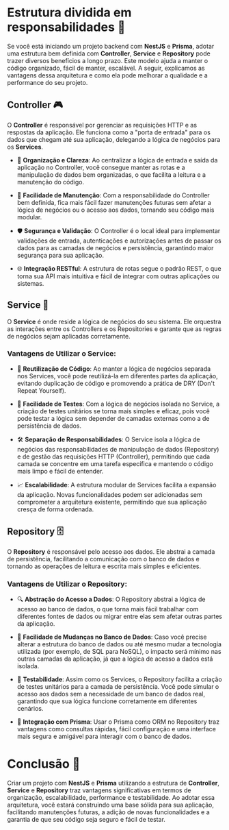 # Estrutura dividida em responsabilidades 🚀

Se você está iniciando um projeto backend com **NestJS** e **Prisma**, adotar uma estrutura bem definida com **Controller**, **Service** e **Repository** pode trazer diversos benefícios a longo prazo. Este modelo ajuda a manter o código organizado, fácil de manter, escalável. A seguir, explicamos as vantagens dessa arquitetura e como ela pode melhorar a qualidade e a performance do seu projeto.

## Controller 🎮

O **Controller** é responsável por gerenciar as requisições HTTP e as respostas da aplicação. Ele funciona como a "porta de entrada" para os dados que chegam até sua aplicação, delegando a lógica de negócios para os **Services**.

- 🧹 **Organização e Clareza**: Ao centralizar a lógica de entrada e saída da aplicação no Controller, você consegue manter as rotas e a manipulação de dados bem organizadas, o que facilita a leitura e a manutenção do código.

- 🔧 **Facilidade de Manutenção**: Com a responsabilidade do Controller bem definida, fica mais fácil fazer manutenções futuras sem afetar a lógica de negócios ou o acesso aos dados, tornando seu código mais modular.

- 🛡️ **Segurança e Validação**: O Controller é o local ideal para implementar validações de entrada, autenticações e autorizações antes de passar os dados para as camadas de negócios e persistência, garantindo maior segurança para sua aplicação.

- 🌐 **Integração RESTful**: A estrutura de rotas segue o padrão REST, o que torna sua API mais intuitiva e fácil de integrar com outras aplicações ou sistemas.

## Service 💼

O **Service** é onde reside a lógica de negócios do seu sistema. Ele orquestra as interações entre os Controllers e os Repositories e garante que as regras de negócios sejam aplicadas corretamente.

### Vantagens de Utilizar o Service:

- 🔄 **Reutilização de Código**: Ao manter a lógica de negócios separada nos Services, você pode reutilizá-la em diferentes partes da aplicação, evitando duplicação de código e promovendo a prática de DRY (Don't Repeat Yourself).

- 🧪 **Facilidade de Testes**: Com a lógica de negócios isolada no Service, a criação de testes unitários se torna mais simples e eficaz, pois você pode testar a lógica sem depender de camadas externas como a de persistência de dados.

- 🛠️ **Separação de Responsabilidades**: O Service isola a lógica de negócios das responsabilidades de manipulação de dados (Repository) e de gestão das requisições HTTP (Controller), permitindo que cada camada se concentre em uma tarefa específica e mantendo o código mais limpo e fácil de entender.

- 📈 **Escalabilidade**: A estrutura modular de Services facilita a expansão da aplicação. Novas funcionalidades podem ser adicionadas sem comprometer a arquitetura existente, permitindo que sua aplicação cresça de forma ordenada.

## Repository 🗄️

O **Repository** é responsável pelo acesso aos dados. Ele abstrai a camada de persistência, facilitando a comunicação com o banco de dados e tornando as operações de leitura e escrita mais simples e eficientes.

### Vantagens de Utilizar o Repository:

- 🔍 **Abstração do Acesso a Dados**: O Repository abstrai a lógica de acesso ao banco de dados, o que torna mais fácil trabalhar com diferentes fontes de dados ou migrar entre elas sem afetar outras partes da aplicação.

- 🔄 **Facilidade de Mudanças no Banco de Dados**: Caso você precise alterar a estrutura do banco de dados ou até mesmo mudar a tecnologia utilizada (por exemplo, de SQL para NoSQL), o impacto será mínimo nas outras camadas da aplicação, já que a lógica de acesso a dados está isolada.

- 🧪 **Testabilidade**: Assim como os Services, o Repository facilita a criação de testes unitários para a camada de persistência. Você pode simular o acesso aos dados sem a necessidade de um banco de dados real, garantindo que sua lógica funcione corretamente em diferentes cenários.

- 🔗 **Integração com Prisma**: Usar o Prisma como ORM no Repository traz vantagens como consultas rápidas, fácil configuração e uma interface mais segura e amigável para interagir com o banco de dados.

# Conclusão 🎯

  Criar um projeto com **NestJS** e **Prisma** utilizando a estrutura de **Controller**, **Service** e **Repository** traz vantagens significativas em termos de organização, escalabilidade, performance e testabilidade. Ao adotar essa arquitetura, você estará construindo uma base sólida para sua aplicação, facilitando manutenções futuras, a adição de novas funcionalidades e a garantia de que seu código seja seguro e fácil de testar.
